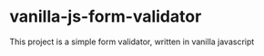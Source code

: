 # vanilla-js-form-validator

This project is a simple form validator, written in vanilla javascript
